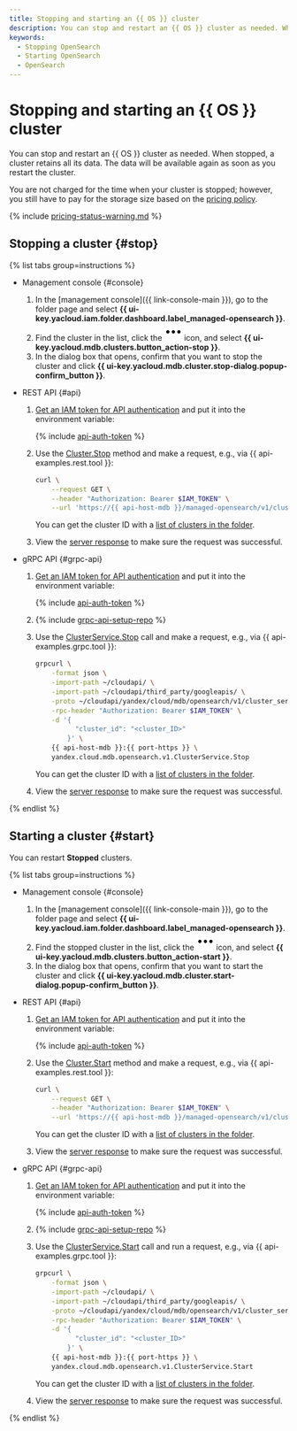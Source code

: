 ```yaml
---
title: Stopping and starting an {{ OS }} cluster
description: You can stop and restart an {{ OS }} cluster as needed. When stopped, a cluster retains all its data. The data will be available again as soon as you restart the cluster.
keywords:
  - Stopping OpenSearch
  - Starting OpenSearch
  - OpenSearch
---
```


# Stopping and starting an {{ OS }} cluster

You can stop and restart an {{ OS }} cluster as needed. When stopped, a cluster retains all its data. The data will be available again as soon as you restart the cluster.


You are not charged for the time when your cluster is stopped; however, you still have to pay for the storage size based on the [pricing policy](../pricing.md).

{% include [pricing-status-warning.md](../../_includes/mdb/pricing-status-warning.md) %}


## Stopping a cluster {#stop}

{% list tabs group=instructions %}

- Management console {#console}

    1. In the [management console]({{ link-console-main }}), go to the folder page and select **{{ ui-key.yacloud.iam.folder.dashboard.label_managed-opensearch }}**.
    1. Find the cluster in the list, click the ![options](../../_assets/console-icons/ellipsis.svg) icon, and select **{{ ui-key.yacloud.mdb.clusters.button_action-stop }}**.
    1. In the dialog box that opens, confirm that you want to stop the cluster and click **{{ ui-key.yacloud.mdb.cluster.stop-dialog.popup-confirm_button }}**.

- REST API {#api}

    1. [Get an IAM token for API authentication](../api-ref/authentication.md) and put it into the environment variable:

        {% include [api-auth-token](../../_includes/mdb/api-auth-token.md) %}

    1. Use the [Cluster.Stop](../api-ref/Cluster/stop.md) method and make a request, e.g., via {{ api-examples.rest.tool }}:

        ```bash
        curl \
            --request GET \
            --header "Authorization: Bearer $IAM_TOKEN" \
            --url 'https://{{ api-host-mdb }}/managed-opensearch/v1/clusters/<cluster_ID>:stop'
        ```

        You can get the cluster ID with a [list of clusters in the folder](cluster-list.md#list-clusters).

    1. View the [server response](../api-ref/Cluster/stop.md#yandex.cloud.operation.Operation) to make sure the request was successful.

- gRPC API {#grpc-api}

    1. [Get an IAM token for API authentication](../api-ref/authentication.md) and put it into the environment variable:

        {% include [api-auth-token](../../_includes/mdb/api-auth-token.md) %}

    1. {% include [grpc-api-setup-repo](../../_includes/mdb/grpc-api-setup-repo.md) %}
    1. Use the [ClusterService.Stop](../api-ref/grpc/Cluster/stop.md) call and make a request, e.g., via {{ api-examples.grpc.tool }}:

        ```bash
        grpcurl \
            -format json \
            -import-path ~/cloudapi/ \
            -import-path ~/cloudapi/third_party/googleapis/ \
            -proto ~/cloudapi/yandex/cloud/mdb/opensearch/v1/cluster_service.proto \
            -rpc-header "Authorization: Bearer $IAM_TOKEN" \
            -d '{
                  "cluster_id": "<cluster_ID>"
                }' \
            {{ api-host-mdb }}:{{ port-https }} \
            yandex.cloud.mdb.opensearch.v1.ClusterService.Stop
        ```

        You can get the cluster ID with a [list of clusters in the folder](cluster-list.md#list-clusters).

    1. View the [server response](../api-ref/grpc/Cluster/stop.md#yandex.cloud.operation.Operation) to make sure the request was successful.

{% endlist %}

## Starting a cluster {#start}

You can restart **Stopped** clusters.

{% list tabs group=instructions %}

- Management console {#console}

    1. In the [management console]({{ link-console-main }}), go to the folder page and select **{{ ui-key.yacloud.iam.folder.dashboard.label_managed-opensearch }}**.
    1. Find the stopped cluster in the list, click the ![options](../../_assets/console-icons/ellipsis.svg) icon, and select **{{ ui-key.yacloud.mdb.clusters.button_action-start }}**.
    1. In the dialog box that opens, confirm that you want to start the cluster and click **{{ ui-key.yacloud.mdb.cluster.start-dialog.popup-confirm_button }}**.

- REST API {#api}

    1. [Get an IAM token for API authentication](../api-ref/authentication.md) and put it into the environment variable:

        {% include [api-auth-token](../../_includes/mdb/api-auth-token.md) %}

    1. Use the [Cluster.Start](../api-ref/Cluster/start.md) method and make a request, e.g., via {{ api-examples.rest.tool }}:

        ```bash
        curl \
            --request GET \
            --header "Authorization: Bearer $IAM_TOKEN" \
            --url 'https://{{ api-host-mdb }}/managed-opensearch/v1/clusters/<cluster_ID>:start'
        ```

        You can get the cluster ID with a [list of clusters in the folder](cluster-list.md#list-clusters).

    1. View the [server response](../api-ref/Cluster/start.md#yandex.cloud.operation.Operation) to make sure the request was successful.

- gRPC API {#grpc-api}

    1. [Get an IAM token for API authentication](../api-ref/authentication.md) and put it into the environment variable:

        {% include [api-auth-token](../../_includes/mdb/api-auth-token.md) %}

    1. {% include [grpc-api-setup-repo](../../_includes/mdb/grpc-api-setup-repo.md) %}
    1. Use the [ClusterService.Start](../api-ref/grpc/Cluster/start.md) call and run a request, e.g., via {{ api-examples.grpc.tool }}:

        ```bash
        grpcurl \
            -format json \
            -import-path ~/cloudapi/ \
            -import-path ~/cloudapi/third_party/googleapis/ \
            -proto ~/cloudapi/yandex/cloud/mdb/opensearch/v1/cluster_service.proto \
            -rpc-header "Authorization: Bearer $IAM_TOKEN" \
            -d '{
                  "cluster_id": "<cluster_ID>"
                }' \
            {{ api-host-mdb }}:{{ port-https }} \
            yandex.cloud.mdb.opensearch.v1.ClusterService.Start
        ```

        You can get the cluster ID with a [list of clusters in the folder](cluster-list.md#list-clusters).

    1. View the [server response](../api-ref/grpc/Cluster/start.md#yandex.cloud.operation.Operation) to make sure the request was successful.

{% endlist %}
